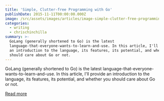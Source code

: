 ```yaml
---
title: 'Simple, Clutter-free Programming with Go'
publishDate: 2015-11-11T00:00:00.000Z
image: /src/assets/images/articles/image-simple-clutter-free-programming.jpg
categories:
  - writing
  - chrischinchilla
summary: >-
  GoLang (generally shortened to Go) is the latest
  language-that-everyone-wants-to-learn-and-use. In this article, I'll provide
  an introduction to the language, its features, its potential, and whether you
  should care about Go or not.
---
```


GoLang (generally shortened to Go) is the latest language-that-everyone-wants-to-learn-and-use. In this article, I'll provide an introduction to the language, its features, its potential, and whether you should care about Go or not.

[Read more](https://www.sitepoint.com/simple-clutter-free-programming-with-go/)
